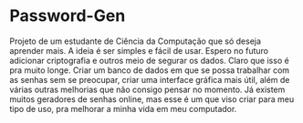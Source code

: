 # Password-Gen
Projeto de um estudante de Ciência da Computação que só deseja aprender mais.
A ideia é ser simples e fácil de usar.
Espero no futuro adicionar criptografia e outros meio de segurar os dados. Claro que isso é pra muito longe.
Criar um banco de dados em que se possa trabalhar
com as senhas sem se preocupar, criar uma interface gráfica mais útil, além de várias outras melhorias que não consigo pensar no momento.
Já existem muitos geradores de senhas online, mas esse é um que viso criar para meu tipo de uso, pra melhorar a minha vida em meu computador.
